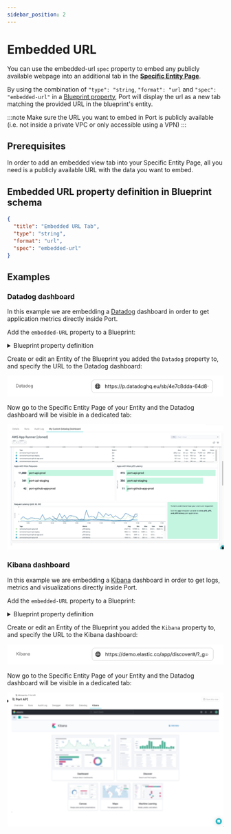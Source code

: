 ```yaml
---
sidebar_position: 2
---
```


# Embedded URL

You can use the embedded-url `spec` property to embed any publicly available webpage into an additional tab in the [**Specific Entity Page**](../port-components/page.md#entity-page).

By using the combination of `"type": "string`, `"format": "url` and `"spec": "embedded-url"` in a [Blueprint property](../port-components/blueprint.md#blueprint-properties), Port will display the url as a new tab matching the provided URL in the blueprint's entity.

:::note
Make sure the URL you want to embed in Port is publicly available (i.e. not inside a private VPC or only accessible using a VPN)
:::

## Prerequisites

In order to add an embedded view tab into your Specific Entity Page, all you need is a publicly available URL with the data you want to embed.

## Embedded URL property definition in Blueprint schema

```json showLineNumbers
{
  "title": "Embedded URL Tab",
  "type": "string",
  "format": "url",
  "spec": "embedded-url"
}
```

## Examples

### Datadog dashboard

In this example we are embedding a [Datadog](https://docs.datadoghq.com/dashboards/sharing/) dashboard in order to get application metrics directly inside Port.

Add the `embedded-URL` property to a Blueprint:

<details>
<summary>Blueprint property definition</summary>

```json showLineNumbers
{
  "datadog": {
    "title": "Datadog",
    "type": "string",
    "format": "url",
    "spec": "embedded-url"
  }
}
```

</details>

Create or edit an Entity of the Blueprint you added the `Datadog` property to, and specify the URL to the Datadog dashboard:

![Datadog Entity edit example](../../../static/img/platform-overview/widgets/editEntityDatadog.png)

Now go to the Specific Entity Page of your Entity and the Datadog dashboard will be visible in a dedicated tab:

![Datadog dashboard example](../../../static/img/platform-overview/widgets/datadog.png)

### Kibana dashboard

In this example we are embedding a [Kibana](https://www.elastic.co/kibana/) dashboard in order to get logs, metrics and visualizations directly inside Port.

Add the `embedded-URL` property to a Blueprint:

<details>
<summary>Blueprint property definition</summary>

```json showLineNumbers
{
  "kibana": {
    "title": "Kibana",
    "type": "string",
    "format": "url",
    "spec": "embedded-url"
  }
}
```

</details>

Create or edit an Entity of the Blueprint you added the `Kibana` property to, and specify the URL to the Kibana dashboard:

![Kibana Entity edit example](../../../static/img/platform-overview/widgets/editEntityKibana.png)

Now go to the Specific Entity Page of your Entity and the Datadog dashboard will be visible in a dedicated tab:

![Kibana dashboard example](../../../static/img/platform-overview/widgets/kibana.png)
